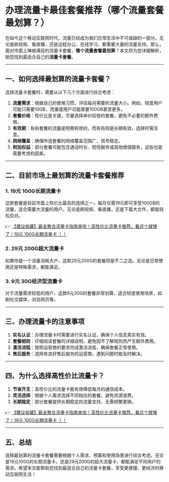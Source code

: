 # 办理流量卡最佳套餐推荐（哪个流量套餐最划算？）

在如今这个移动互联网时代，流量已经成为我们日常生活中不可或缺的一部分。无论是刷视频、看直播，还是远程办公、在线学习，都需要大量的流量支持。那么，面对市面上琳琅满目的流量卡套餐，**哪个流量套餐最划算**？本文将为您详细解析，助您找到最适合自己的**流量卡套餐**。

---

## 一、如何选择最划算的流量卡套餐？

选择流量卡套餐时，需要从以下几个方面进行综合考虑：

1. **流量需求**：根据自己的使用习惯，评估每月需要的流量大小。例如，轻度用户可能只需要10GB，而重度用户可能需要100GB甚至更多。
2. **套餐价格**：性价比是关键，尽量选择单价较低的套餐，避免不必要的额外费用。
3. **有效期**：有些套餐的流量是短期有效的，而有些则是长期有效，选择时需注意。
4. **网络覆盖**：确保所选套餐的网络覆盖范围广，信号稳定。
5. **附加权益**：部分套餐可能包含通话时长、短信服务或其他增值服务，这些也是需要考虑的因素。

---

## 二、目前市场上最划算的流量卡套餐推荐

### 1. 19元 100G长期流量卡
这款套餐是目前市面上性价比最高的选择之一，每月仅需19元即可享受100GB的流量，适合需要大流量的用户。无论是刷视频、看直播，还是下载大文件，都能轻松应对。

👉 [【建议收藏】最全聚合流量卡指南来啦！高性价比流量卡推荐，看这个就够了！19元 100G长期流量卡 ！！](https://bit.ly/Liuliangka)

### 2. 29元 200G超大流量卡
如果你是一个流量消耗大户，这款29元200G的套餐将是不二之选。无论是日常使用还是特殊需求，都能满足。

### 3. 9元 30G经济型流量卡
对于流量需求较低的用户，这款9元30G的套餐非常划算，适合轻度使用场景，如刷社交媒体、浏览网页等。

---

## 三、办理流量卡的注意事项

1. **实名认证**：办理流量卡时需要进行实名认证，确保个人信息真实有效。
2. **套餐细则**：仔细阅读套餐的详细说明，避免因不了解规则而产生额外费用。
3. **激活流程**：按照运营商的要求完成激活流程，确保套餐正常使用。
4. **售后服务**：选择有良好售后服务的运营商，遇到问题时能及时解决。

---

## 四、为什么选择高性价比流量卡？

1. **节省开支**：高性价比的流量卡能有效降低每月的通信成本。
2. **灵活选择**：根据个人需求选择不同档位的套餐，避免资源浪费。
3. **长期稳定**：部分套餐提供长期稳定的流量支持，无需频繁更换。

👉 [【建议收藏】最全聚合流量卡指南来啦！高性价比流量卡推荐，看这个就够了！19元 100G长期流量卡 ！！](https://bit.ly/Liuliangka)

---

## 五、总结

选择最划算的流量卡套餐需要根据个人需求、预算和使用场景进行综合考虑。无论是19元100G的长期流量卡，还是29元200G的超大流量卡，都能满足不同用户的需求。希望本文能帮助您找到最适合自己的流量卡套餐，享受更便捷、更经济的移动互联网生活！